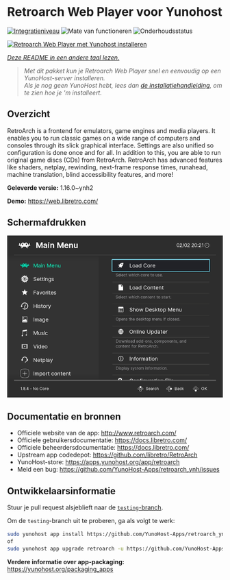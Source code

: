 <!--
NB: Deze README is automatisch gegenereerd door <https://github.com/YunoHost/apps/tree/master/tools/readme_generator>
Hij mag NIET handmatig aangepast worden.
-->

# Retroarch Web Player voor Yunohost

[![Integratieniveau](https://apps.yunohost.org/badge/integration/retroarch)](https://ci-apps.yunohost.org/ci/apps/retroarch/)
![Mate van functioneren](https://apps.yunohost.org/badge/state/retroarch)
![Onderhoudsstatus](https://apps.yunohost.org/badge/maintained/retroarch)

[![Retroarch Web Player met Yunohost installeren](https://install-app.yunohost.org/install-with-yunohost.svg)](https://install-app.yunohost.org/?app=retroarch)

*[Deze README in een andere taal lezen.](./ALL_README.md)*

> *Met dit pakket kun je Retroarch Web Player snel en eenvoudig op een YunoHost-server installeren.*  
> *Als je nog geen YunoHost hebt, lees dan [de installatiehandleiding](https://yunohost.org/install), om te zien hoe je 'm installeert.*

## Overzicht

RetroArch is a frontend for emulators, game engines and media players.
It enables you to run classic games on a wide range of computers and consoles through its slick graphical interface. Settings are also unified so configuration is done once and for all.
In addition to this, you are able to run original game discs (CDs) from RetroArch.
RetroArch has advanced features like shaders, netplay, rewinding, next-frame response times, runahead, machine translation, blind accessibility features, and more!


**Geleverde versie:** 1.16.0~ynh2

**Demo:** <https://web.libretro.com/>

## Schermafdrukken

![Schermafdrukken van Retroarch Web Player](./doc/screenshots/ozone-main-menu.jpg)

## Documentatie en bronnen

- Officiele website van de app: <http://www.retroarch.com/>
- Officiele gebruikersdocumentatie: <https://docs.libretro.com/>
- Officiele beheerdersdocumentatie: <https://docs.libretro.com/>
- Upstream app codedepot: <https://github.com/libretro/RetroArch>
- YunoHost-store: <https://apps.yunohost.org/app/retroarch>
- Meld een bug: <https://github.com/YunoHost-Apps/retroarch_ynh/issues>

## Ontwikkelaarsinformatie

Stuur je pull request alsjeblieft naar de [`testing`-branch](https://github.com/YunoHost-Apps/retroarch_ynh/tree/testing).

Om de `testing`-branch uit te proberen, ga als volgt te werk:

```bash
sudo yunohost app install https://github.com/YunoHost-Apps/retroarch_ynh/tree/testing --debug
of
sudo yunohost app upgrade retroarch -u https://github.com/YunoHost-Apps/retroarch_ynh/tree/testing --debug
```

**Verdere informatie over app-packaging:** <https://yunohost.org/packaging_apps>
